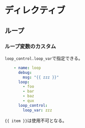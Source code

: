 # ディレクティブ

## ループ

### ループ変数のカスタム

`loop_control.loop_var`で指定できる。

```yaml
    - name: loop
      debug:
        msg: "{{ zzz }}"
      loop:
        - foo
        - bar
        - baz
        - qux
      loop_control:
        loop_var: zzz
```

`{{ item }}`は使用不可となる。
